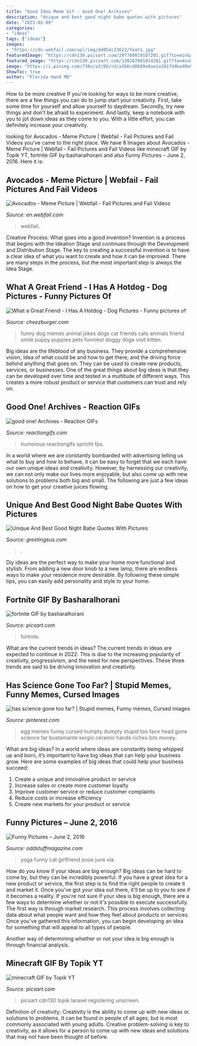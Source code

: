 ```yaml
---
title: "Good Idea Meme Gif - Good One! Archives"
description: "Unique and best good night babe quotes with pictures"
date: "2023-02-09"
categories:
- "ideas"
tags: ["ideas"]
images:
- "https://cdn.webfail.com/upl/img/dd054c23622/feat1.jpg"
featuredImage: "https://cdn130.picsart.com/297780019107201.gif?to=min&amp;r=1024"
featured_image: "https://cdn130.picsart.com/330267081014201.gif?to=min&amp;r=1024"
image: "https://i.pinimg.com/736x/a3/66/cd/a366cd8b89a9ae1a1817d4ba40e8465f.jpg"
ShowToc: true
author: "Florida Hand MD"
---
```



How to be more creative
If you're looking for ways to be more creative, there are a few things you can do to jump start your creativity. First, take some time for yourself and allow yourself to daydream. Secondly, try new things and don't be afraid to experiment. And lastly, keep a notebook with you to jot down ideas as they come to you. With a little effort, you can definitely increase your creativity.

	

		
looking for Avocados - Meme Picture | Webfail - Fail Pictures and Fail Videos you've came to the right place. We have 8 Images about Avocados - Meme Picture | Webfail - Fail Pictures and Fail Videos like minecraft GIF by Topik YT, fortnite GIF by basharalhorani and also Funny Pictures – June 2, 2016. Here it is:
		
    
## Avocados - Meme Picture | Webfail - Fail Pictures And Fail Videos

<img loading=lazy src="https://cdn.webfail.com/upl/img/dd054c23622/feat1.jpg" onerror="this.onerror=null;this.src='https://tse1.mm.bing.net/th?id=OIP.hfVt2nEZ4r7K5oS6-9TknQHaD4&amp;pid=15.1';" alt="Avocados - Meme Picture | Webfail - Fail Pictures and Fail Videos">

_Source: en.webfail.com_

>webfail. 

	

Creative Process: What goes into a good invention?
Invention is a process that begins with the Ideation Stage and continues through the Development and Distribution Stage. The key to creating a successful invention is to have a clear idea of what you want to create and how it can be improved. There are many steps in the process, but the most important step is always the Idea Stage.

    
## What A Great Friend - I Has A Hotdog - Dog Pictures - Funny Pictures Of

<img loading=lazy src="https://i.chzbgr.com/original/8562274816/h01777AB6/animals-dogs-best-friends-kitten-caption-smile-8562274816" onerror="this.onerror=null;this.src='https://tse4.mm.bing.net/th?id=OIP.tYTNOtraSbM7bdYj4P7F2gHaKP&amp;pid=15.1';" alt="What a Great Friend - I Has A Hotdog - Dog Pictures - Funny pictures of">

_Source: cheezburger.com_

>funny dog memes animal jokes dogs cat friends cats animals friend smile puppy puppies pets funniest doggy doge visit kitten. 

	

Big ideas are the lifeblood of any business. They provide a comprehensive vision, idea of what could be and how to get there, and the driving force behind anything that goes on. They can be used to create new products, services, or businesses. One of the great things about big ideas is that they can be developed over time and tested in a multitude of different ways. This creates a more robust product or service that customers can trust and rely on.

    
## Good One! Archives - Reaction GIFs

<img loading=lazy src="https://www.reactiongifs.com/r/hmrs.gif" onerror="this.onerror=null;this.src='https://tse2.mm.bing.net/th?id=OIP.0GJPER07Lt5t-2LK6uC96AHaFj&amp;pid=15.1';" alt="good one! Archives - Reaction GIFs">

_Source: reactiongifs.com_

>humorous reactiongifs spricht fps. 

	

In a world where we are constantly bombarded with advertising telling us what to buy and how to behave, it can be easy to forget that we each have our own unique ideas and creativity. However, by harnessing our creativity, we can not only make our lives more enjoyable, but also come up with new solutions to problems both big and small. The following are just a few ideas on how to get your creative juices flowing.

    
## Unique And Best Good Night Babe Quotes With Pictures

<img loading=lazy src="https://greetingsus.com/wp-content/uploads/2020/04/Good-night-Babe-Quotes-8-1.jpg" onerror="this.onerror=null;this.src='https://tse4.mm.bing.net/th?id=OIP.Q9iMokbPqfSmfEtK0LuI5QHaGO&amp;pid=15.1';" alt="Unique And Best Good Night Babe Quotes With Pictures">

_Source: greetingsus.com_

>. 

	

Diy ideas are the perfect way to make your home more functional and stylish. From adding a new door knob to a new lamp, there are endless ways to make your residence more desirable. By following these simple tips, you can easily add personality and style to your home.

    
## Fortnite GIF By Basharalhorani

<img loading=lazy src="https://cdn130.picsart.com/330267081014201.gif?to=min&amp;r=1024" onerror="this.onerror=null;this.src='https://tse2.mm.bing.net/th?id=OIP.MJmzgDnq9antlG_dNBlf3AHaEK&amp;pid=15.1';" alt="fortnite GIF by basharalhorani">

_Source: picsart.com_

>fortnite. 

	

What are the current trends in ideas?
The current trends in ideas are expected to continue in 2022. This is due to the increasing popularity of creativity, progressivism, and the need for new perspectives. These three trends are said to be driving innovation and creativity.

    
## Has Science Gone Too Far? | Stupid Memes, Funny Memes, Cursed Images

<img loading=lazy src="https://i.pinimg.com/736x/a3/66/cd/a366cd8b89a9ae1a1817d4ba40e8465f.jpg" onerror="this.onerror=null;this.src='https://tse2.mm.bing.net/th?id=OIP.1MmJz7M7YfuDNmbmq0MpgwHaJ3&amp;pid=15.1';" alt="has science gone too far? | Stupid memes, Funny memes, Cursed images">

_Source: pinterest.com_

>egg memes funny cursed humpty dumpty stupid too face head gone science far bustamante sergio ceramic hands riches lots money. 

	

What are big ideas?
In a world where ideas are constantly being whipped up and born, it’s important to have big ideas that can help your business grow. Here are some examples of big ideas that could help your business succeed: 
1. Create a unique and innovative product or service 
2. Increase sales or create more customer loyalty 
3. Improve customer service or reduce customer complaints 
4. Reduce costs or increase efficiency 
5. Create new markets for your product or service 

    
## Funny Pictures – June 2, 2016

<img loading=lazy src="https://oddstuffmagazine.com/wp-content/uploads/2016/06/cat-yoga-pose-650x867.jpg" onerror="this.onerror=null;this.src='https://tse4.mm.bing.net/th?id=OIP.m7epynOug3Uhk3Lv_50DAgHaJ4&amp;pid=15.1';" alt="Funny Pictures – June 2, 2016">

_Source: oddstuffmagazine.com_

>yoga funny cat girlfriend pose june via. 

	

How do you know if your ideas are big enough?
Big ideas can be hard to come by, but they can be incredibly powerful. If you have a great idea for a new product or service, the first step is to find the right people to create it and market it. Once you've got your idea out there, it'll be up to you to see if it becomes a reality. If you're not sure if your idea is big enough, there are a few ways to determine whether or not it's possible to execute successfully. 
The first way is through market research. This process involves collecting data about what people want and how they feel about products or services. Once you've gathered this information, you can begin developing an idea for something that will appeal to all types of people. 

Another way of determining whether or not your idea is big enough is through financial analysis.

    
## Minecraft GIF By Topik YT

<img loading=lazy src="https://cdn130.picsart.com/297780019107201.gif?to=min&amp;r=1024" onerror="this.onerror=null;this.src='https://tse2.mm.bing.net/th?id=OIP.tW61_nMzKrKz8V0HIiaG_wHaD0&amp;pid=15.1';" alt="minecraft GIF by Topik YT">

_Source: picsart.com_

>picsart cdn130 topik laravel registering unscreen. 

	

Definition of creativity:
Creativity is the ability to come up with new ideas or solutions to problems. It can be found in people of all ages, but is most commonly associated with young adults. Creative problem-solving is key to creativity, as it allows for a person to come up with new ideas and solutions that may not have been thought of before.


